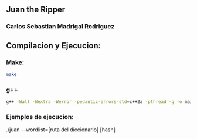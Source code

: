 ## Juan the Ripper
### Carlos Sebastian Madrigal Rodriguez

## Compilacion y Ejecucion:

### Make:
```bash
make
```

### g++
```bash
g++ -Wall -Wextra -Werror -pedantic-errors-std=c++2a -pthread -g -o main hashVal.cppSHA512.cpp SHA512.h
```
### Ejemplos de ejecucion:
./juan --wordlist=[ruta del diccionario] [hash]